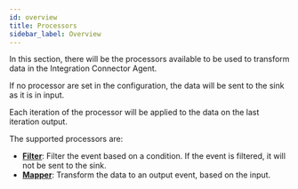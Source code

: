 ```yaml
---
id: overview
title: Processors
sidebar_label: Overview
---
```


<!--
WARNING: this file was automatically generated by Mia-Platform Doc Aggregator.
DO NOT MODIFY IT BY HAND.
Instead, modify the source file and run the aggregator to regenerate this file.
-->

In this section, there will be the processors available to be used to transform data
in the Integration Connector Agent.

If no processor are set in the configuration, the data will be sent to the sink as it is in input.

Each iteration of the processor will be applied to the data on the last iteration output.

The supported processors are:

- [**Filter**](./15_filter.md): Filter the event based on a condition. If the event is filtered,
it will not be sent to the sink.
- [**Mapper**](./20_mapper.md): Transform the data to an output event, based on the input.
